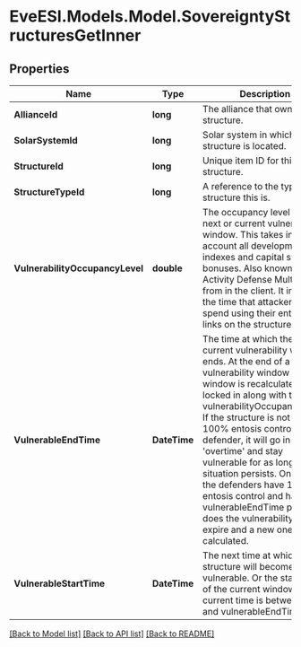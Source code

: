 # EveESI.Models.Model.SovereigntyStructuresGetInner

## Properties

Name | Type | Description | Notes
------------ | ------------- | ------------- | -------------
**AllianceId** | **long** | The alliance that owns the structure.  | 
**SolarSystemId** | **long** | Solar system in which the structure is located.  | 
**StructureId** | **long** | Unique item ID for this structure. | 
**StructureTypeId** | **long** | A reference to the type of structure this is.  | 
**VulnerabilityOccupancyLevel** | **double** | The occupancy level for the next or current vulnerability window. This takes into account all development indexes and capital system bonuses. Also known as Activity Defense Multiplier from in the client. It increases the time that attackers must spend using their entosis links on the structure.  | [optional] 
**VulnerableEndTime** | **DateTime** | The time at which the next or current vulnerability window ends. At the end of a vulnerability window the next window is recalculated and locked in along with the vulnerabilityOccupancyLevel. If the structure is not in 100% entosis control of the defender, it will go in to &#39;overtime&#39; and stay vulnerable for as long as that situation persists. Only once the defenders have 100% entosis control and has the vulnerableEndTime passed does the vulnerability interval expire and a new one is calculated.  | [optional] 
**VulnerableStartTime** | **DateTime** | The next time at which the structure will become vulnerable. Or the start time of the current window if current time is between this and vulnerableEndTime.  | [optional] 

[[Back to Model list]](../README.md#documentation-for-models) [[Back to API list]](../README.md#documentation-for-api-endpoints) [[Back to README]](../README.md)

